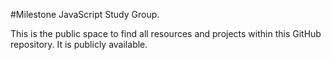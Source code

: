 #Milestone JavaScript Study Group.

This is the public space to find all resources and projects within this GitHub repository. It is publicly available. 